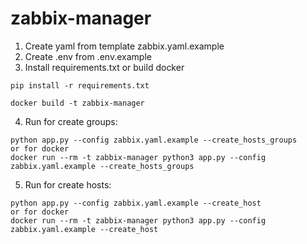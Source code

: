# zabbix-manager

1. Create yaml from template zabbix.yaml.example
2. Create .env from .env.example
3. Install requirements.txt or build docker
```
pip install -r requirements.txt

docker build -t zabbix-manager
```
4. Run for create groups:
```
python app.py --config zabbix.yaml.example --create_hosts_groups
or for docker
docker run --rm -t zabbix-manager python3 app.py --config zabbix.yaml.example --create_hosts_groups
```
5. Run for create hosts:
```
python app.py --config zabbix.yaml.example --create_host
or for docker
docker run --rm -t zabbix-manager python3 app.py --config zabbix.yaml.example --create_host
```